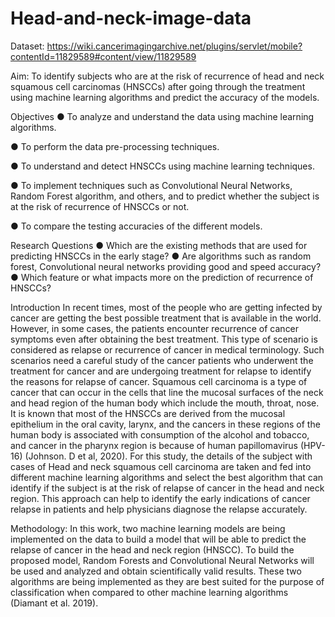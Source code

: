# Head-and-neck-image-data

Dataset: https://wiki.cancerimagingarchive.net/plugins/servlet/mobile?contentId=11829589#content/view/11829589

Aim:
To identify subjects who are at the risk of recurrence of head and neck squamous cell carcinomas (HNSCCs) after going through the treatment using machine learning algorithms and predict the accuracy of the models.

Objectives
●	To analyze and understand the data using machine learning algorithms.

●	To perform the data pre-processing techniques.

●	To understand and detect HNSCCs using machine learning techniques.

●	To implement techniques such as Convolutional Neural Networks, Random Forest algorithm, and others, and to predict whether the subject is at the risk of recurrence of HNSCCs or not.

●	To compare the testing accuracies of the different models.

Research Questions
●	Which are the existing methods that are used for predicting HNSCCs in the early stage?
●	Are algorithms such as random forest, Convolutional neural networks providing good and speed accuracy?
●	Which feature or what impacts more on the prediction of recurrence of HNSCCs?

Introduction
In recent times, most of the people who are getting infected by cancer are getting the best possible treatment that is available in the world. However, in some cases, the patients encounter recurrence of cancer symptoms even after obtaining the best treatment. This type of scenario is considered as relapse or recurrence of cancer in medical terminology. Such scenarios need a careful study of the cancer patients who underwent the treatment for cancer and are undergoing treatment for relapse to identify the reasons for relapse of cancer. Squamous cell carcinoma is a type of cancer that can occur in the cells that line the mucosal surfaces of the neck and head region of the human body which include the mouth, throat, nose. It is known that most of the HNSCCs are derived from the mucosal epithelium in the oral cavity, larynx, and the cancers in these regions of the human body is associated with consumption of the alcohol and tobacco, and cancer in the pharynx region is because of human papillomavirus (HPV-16) (Johnson. D et al, 2020). For this study, the details of the subject with cases of Head and neck squamous cell carcinoma are taken and fed into different machine learning algorithms and select the best algorithm that can identify if the subject is at the risk of relapse of cancer in the head and neck region. This approach can help to identify the early indications of cancer relapse in patients and help physicians diagnose the relapse accurately.

Methodology:
In this work, two machine learning models are being implemented on the data to build a model that will be able to predict the relapse of cancer in the head and neck region (HNSCC). To build the proposed model, Random Forests and Convolutional Neural Networks will be used and analyzed and obtain scientifically valid results. These two algorithms are being implemented as they are best suited for the purpose of classification when compared to other machine learning algorithms (Diamant et al. 2019).
